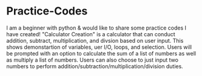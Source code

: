 # Practice-Codes
I am a beginner with python &amp; would like to share some practice codes I have created!
"Calculator Creation" is a calculator that can conduct addition, subtract, multiplication, and divsion based on user input. This shows demonstartion of variables, uer I/O, loops, and selection.
Users will be prompted with an option to calculate the sum of a list of numbers as well as multiply a list of numbers. Users can also choose to just input two numbers to perform addition/subtraction/multiplication/division duties.
